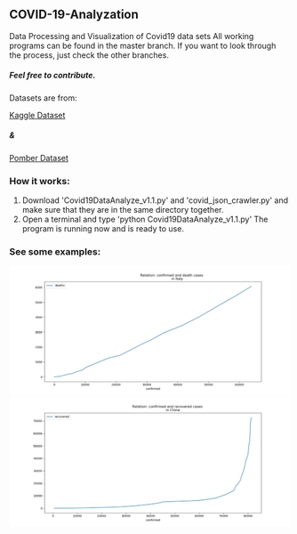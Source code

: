 ## COVID-19-Analyzation

Data Processing and Visualization of Covid19 data sets
All working programs can be found in the master branch.
If you want to look through the process, just check the other branches.

##### Feel free to contribute.

Datasets are from:

[Kaggle Dataset](https://www.kaggle.com/sudalairajkumar/novel-corona-virus-2019-dataset)
##### &
[Pomber Dataset](https://pomber.github.io/covid19/timeseries.json)



### How it works:
1) Download 'Covid19DataAnalyze_v1.1.py' and 'covid_json_crawler.py' and make sure that they are in the
   same directory together. 
2) Open a terminal and type 'python Covid19DataAnalyze_v1.1.py'
   The program is running now and is ready to use.

### See some examples:


![](https://github.com/m1ghtfr3e/COVID-19-Analyzation/blob/img/conf-dead.jpg)
![](https://github.com/m1ghtfr3e/COVID-19-Analyzation/blob/img/conf-rec-CN.jpeg)
